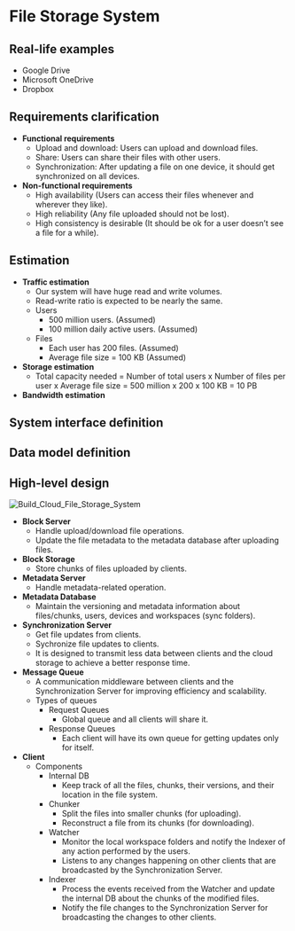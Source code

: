 # File Storage System

## Real-life examples
- Google Drive
- Microsoft OneDrive
- Dropbox

## Requirements clarification
- **Functional requirements**
   - Upload and download: Users can upload and download files.
   - Share: Users can share their files with other users.
   - Synchronization: After updating a file on one device, it should get synchronized on all devices.
- **Non-functional requirements**
   - High availability (Users can access their files whenever and wherever they like).
   - High reliability (Any file uploaded should not be lost).
   - High consistency is desirable (It should be ok for a user doesn’t see a file for a while).

## Estimation
- **Traffic estimation**
   - Our system will have huge read and write volumes.
   - Read-write ratio is expected to be nearly the same.
   - Users
      - 500 million users. (Assumed)
      - 100 million daily active users. (Assumed)
   - Files
      - Each user has 200 files. (Assumed)
      - Average file size = 100 KB (Assumed)
- **Storage estimation**
   - Total capacity needed = Number of total users x Number of files per user x Average file size = 500 million x 200 x 100 KB = 10 PB
- **Bandwidth estimation**

## System interface definition

## Data model definition

## High-level design

![Build_Cloud_File_Storage_System](https://user-images.githubusercontent.com/8989447/118901140-cc48db80-b8cf-11eb-9573-ea7b1224a471.png)

- **Block Server**
   - Handle upload/download file operations.
   - Update the file metadata to the metadata database after uploading files.
- **Block Storage**
   - Store chunks of files uploaded by clients.
- **Metadata Server**
   - Handle metadata-related operation.
- **Metadata Database**
   - Maintain the versioning and metadata information about files/chunks, users, devices and workspaces (sync folders).
- **Synchronization Server**
   - Get file updates from clients.
   - Sychronize file updates to clients.
   - It is designed to transmit less data between clients and the cloud storage to achieve a better response time.
- **Message Queue**
   - A communication middleware between clients and the Synchronization Server for improving efficiency and scalability.
   - Types of queues
      - Request Queues
         - Global queue and all clients will share it.
      - Response Queues
         - Each client will have its own queue for getting updates only for itself.
- **Client**
   - Components
      - Internal DB
         - Keep track of all the files, chunks, their versions, and their location in the file system.
      - Chunker
         - Split the files into smaller chunks (for uploading).
         - Reconstruct a file from its chunks (for downloading).
      - Watcher
         - Monitor the local workspace folders and notify the Indexer of any action performed by the users.
         - Listens to any changes happening on other clients that are broadcasted by the Synchronization Server.
      - Indexer
         - Process the events received from the Watcher and update the internal DB about the chunks of the modified files.
         - Notify the file changes to the Synchronization Server for broadcasting the changes to other clients.
